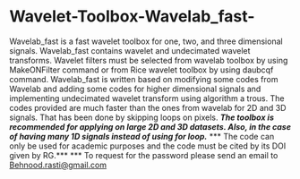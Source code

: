 # Wavelet-Toolbox-Wavelab_fast-
Wavelab_fast is a fast wavelet toolbox for one, two, and three dimensional signals. Wavelab_fast contains wavelet and undecimated wavelet transforms. Wavelet filters must be selected from wavelab toolbox by using MakeONFilter command or from Rice wavelet toolbox by using daubcqf command. Wavelab_fast is written based on modifying some codes from Wavelab and adding some codes for higher dimensional signals and implementing undecimated wavelet transform using algorithm a trous. The codes provided are much faster than the ones from wavelab for 2D and 3D signals. That has been done by skipping loops on pixels. ***The toolbox is recommended for applying on large 2D and 3D datasets. Also, in the case of having many 1D signals instead of using for loop.*** *** The code can only be used for academic purposes and the code must be cited by its DOI given by RG.*** *** To request for the password please send an email to Behnood.rasti@gmail.com
